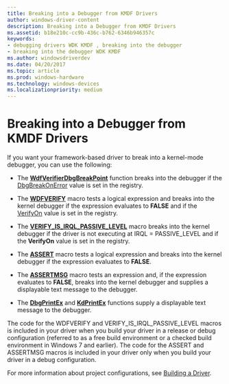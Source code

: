 ```yaml
---
title: Breaking into a Debugger from KMDF Drivers
author: windows-driver-content
description: Breaking into a Debugger from KMDF Drivers
ms.assetid: b18e210c-cc9b-436c-b762-6346b946357c
keywords:
- debugging drivers WDK KMDF , breaking into the debugger
- breaking into the debugger WDK KMDF
ms.author: windowsdriverdev
ms.date: 04/20/2017
ms.topic: article
ms.prod: windows-hardware
ms.technology: windows-devices
ms.localizationpriority: medium
---
```


# Breaking into a Debugger from KMDF Drivers


If you want your framework-based driver to break into a kernel-mode debugger, you can use the following:

-   The [**WdfVerifierDbgBreakPoint**](https://msdn.microsoft.com/library/windows/hardware/ff551164) function breaks into the debugger if the [DbgBreakOnError](registry-values-for-debugging-kmdf-drivers.md) value is set in the registry.

-   The [**WDFVERIFY**](https://msdn.microsoft.com/library/windows/hardware/ff551167) macro tests a logical expression and breaks into the kernel debugger if the expression evaluates to **FALSE** and if the [VerifyOn](registry-values-for-debugging-kmdf-drivers.md) value is set in the registry.

-   The [**VERIFY\_IS\_IRQL\_PASSIVE\_LEVEL**](https://msdn.microsoft.com/library/windows/hardware/ff545588) macro breaks into the kernel debugger if the driver is not executing at IRQL = PASSIVE\_LEVEL and if the **VerifyOn** value is set in the registry.

-   The [**ASSERT**](https://msdn.microsoft.com/library/windows/hardware/ff542107) macro tests a logical expression and breaks into the kernel debugger if the expression evaluates to **FALSE**.

-   The [**ASSERTMSG**](https://msdn.microsoft.com/library/windows/hardware/ff542113) macro tests an expression and, if the expression evaluates to **FALSE**, breaks into the kernel debugger and supplies a displayable text message to the debugger.

-   The [**DbgPrintEx**](https://msdn.microsoft.com/library/windows/hardware/ff543634) and [**KdPrintEx**](https://msdn.microsoft.com/library/windows/hardware/ff548100) functions supply a displayable text message to the debugger.

The code for the WDFVERIFY and VERIFY\_IS\_IRQL\_PASSIVE\_LEVEL macros is included in your driver when you build your driver in a release or debug configuration (referred to as a free build environment or a checked build environment in Windows 7 and earlier). The code for the ASSERT and ASSERTMSG macros is included in your driver only when you build your driver in a debug configuration.

For more information about project configurations, see [Building a Driver](https://msdn.microsoft.com/windows-drivers/develop/building_a_driver).

 

 





